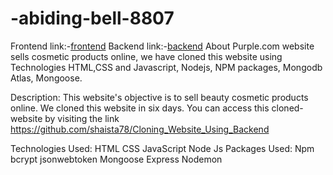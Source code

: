 # -abiding-bell-8807
Frontend link:-[frontend](https://startling-babka-330672.netlify.app/)
Backend link:-[backend](https://relieved-outerwear-fish.cyclic.app/)
About
Purple.com website sells cosmetic products online, we have cloned this website using Technologies HTML,CSS and Javascript, Nodejs, NPM packages, Mongodb Atlas, Mongoose.

Description:
This website's objective is to sell beauty cosmetic products online. We cloned this website in six days. You can access this cloned-website by visiting the link https://github.com/shaista78/Cloning_Website_Using_Backend

Technologies Used:
HTML
CSS
JavaScript
Node Js
Packages Used:
Npm
bcrypt
jsonwebtoken
Mongoose
Express
Nodemon
